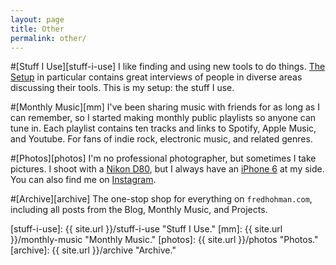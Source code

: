 ```yaml
---
layout: page
title: Other
permalink: other/
---
```


#[Stuff I Use][stuff-i-use]
I like finding and using new tools to do things. [The Setup][the-setup] in particular contains great interviews of people in diverse areas discussing their tools. This is my setup: the stuff I use.

#[Monthly Music][mm]
I've been sharing music with friends for as long as I can remember, so I started making monthly public playlists so anyone can tune in. Each playlist contains ten tracks and links to Spotify, Apple Music, and Youtube. For fans of indie rock, electronic music, and related genres.

#[Photos][photos]
I'm no professional photographer, but sometimes I take pictures. I shoot with a [Nikon D80][d80], but I always have an [iPhone 6][iphone] at my side. You can also find me on [Instagram][insta].

#[Archive][archive]
The one-stop shop for everything on `fredhohman.com`, including all posts from the Blog, Monthly Music, and Projects. 

[stuff-i-use]: {{ site.url }}/stuff-i-use "Stuff I Use."
[mm]: {{ site.url }}/monthly-music "Monthly Music."
[photos]: {{ site.url }}/photos "Photos."
[archive]: {{ site.url }}/archive "Archive."

[d80]: http://www.nikonusa.com/en/Nikon-Products/Product-Archive/dslr-cameras/D80.html "Nikon D80."
[insta]: https://instagram.com/fredhohman/ "My Instagram Account."
[iphone]: http://support.apple.com/kb/SP705?viewlocale=en_US&locale=en_US "iPhone."
[the-setup]: https://usesthis.com "The Setup."